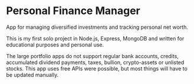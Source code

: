 # Personal Finance Manager
App for managing diversified investments and tracking personal net worth.

This is my first solo project in Node.js, Express, MongoDB and written for educational purposes and personal use.

The large portfolio apps do not support regular bank accounts, credits, accumulated dividend payments, taxes, bullion, crypto-assets or unlisted stocks. This app uses free APIs were possible, but most things will have to be updated manually.
